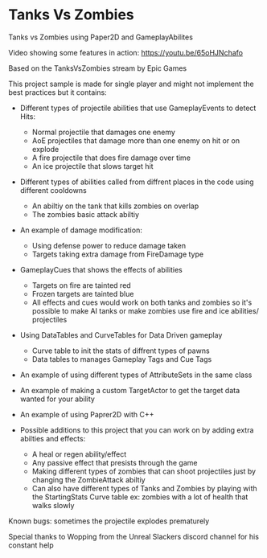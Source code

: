 # Tanks Vs Zombies
Tanks vs Zombies using Paper2D and GameplayAbilites

Video showing some features in action: https://youtu.be/65oHJNchafo

Based on the TanksVsZombies stream by Epic Games

This project sample is made for single player and might not implement the best practices but it contains:

- Different types of projectile abilities that use GameplayEvents to detect Hits:
  * Normal projectile that damages one enemy
  * AoE projectiles that damage more than one enemy on hit or on explode
  * A fire projectile that does fire damage over time
  * An ice projectile that slows target hit
  
- Different types of abilities called from diffrent places in the code using different cooldowns
  * An abiltiy on the tank that kills zombies on overlap
  * The zombies basic attack abiltiy
  
- An example of damage modification:
  * Using defense power to reduce damage taken
  * Targets taking extra damage from FireDamage type
  
- GameplayCues that shows the effects of abilities
  * Targets on fire are tainted red
  * Frozen targets are tainted blue
  * All effects and cues would work on both tanks and zombies so it's possible to make AI tanks or make zombies use fire and ice abilities/ projectiles
  
- Using DataTables and CurveTables for Data Driven gameplay
  * Curve table to init the stats of diffrent types of pawns
  * Data tables to manages Gameplay Tags and Cue Tags
  
- An example of using different types of AttributeSets in the same class

- An example of making a custom TargetActor to get the target data wanted for your ability

- An example of using Paprer2D with C++

- Possible additions to this project that you can work on by adding extra abilties and effects:
  * A heal or regen ability/effect
  * Any passive effect that presists through the game
  * Making different types of zombies that can shoot projectiles just by changing the ZombieAttack abiltiy
  * Can also have different types of Tanks and Zombies by playing with the StartingStats Curve table ex: zombies with a lot of health that walks slowly

Known bugs: sometimes the projectile explodes prematurely

Special thanks to Wopping from the Unreal Slackers discord channel for his constant help
